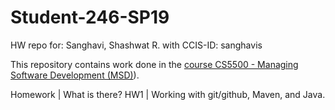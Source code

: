 # Student-246-SP19
HW repo for: Sanghavi, Shashwat R. with CCIS-ID: sanghavis

This repository contains work done in the [course CS5500 - Managing Software Development (MSD)](https://pages.github.ccs.neu.edu/CS5500-CourseMaterials/2019-spring/)).


Homework | What is there?
HW1 | Working with git/github, Maven, and Java.
